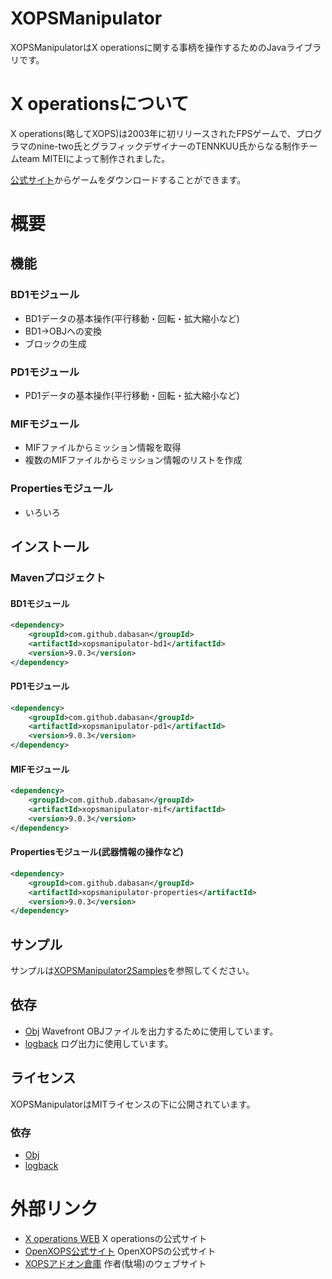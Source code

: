 # XOPSManipulator

XOPSManipulatorはX operationsに関する事柄を操作するためのJavaライブラリです。

# X operationsについて

X operations(略してXOPS)は2003年に初リリースされたFPSゲームで、プログラマのnine-two氏とグラフィックデザイナーのTENNKUU氏からなる制作チームteam MITEIによって制作されました。

[公式サイト](https://hp.vector.co.jp/authors/VA022962/xops/)からゲームをダウンロードすることができます。

# 概要

## 機能

### BD1モジュール

- BD1データの基本操作(平行移動・回転・拡大縮小など)
- BD1→OBJへの変換
- ブロックの生成

### PD1モジュール

- PD1データの基本操作(平行移動・回転・拡大縮小など)

### MIFモジュール

- MIFファイルからミッション情報を取得
- 複数のMIFファイルからミッション情報のリストを作成

### Propertiesモジュール

- いろいろ

## インストール

### Mavenプロジェクト

#### BD1モジュール

```xml
<dependency>
	<groupId>com.github.dabasan</groupId>
	<artifactId>xopsmanipulator-bd1</artifactId>
	<version>9.0.3</version>
</dependency>
```

#### PD1モジュール

```xml
<dependency>
	<groupId>com.github.dabasan</groupId>
	<artifactId>xopsmanipulator-pd1</artifactId>
	<version>9.0.3</version>
</dependency>
```

#### MIFモジュール

```xml
<dependency>
	<groupId>com.github.dabasan</groupId>
	<artifactId>xopsmanipulator-mif</artifactId>
	<version>9.0.3</version>
</dependency>
```

#### Propertiesモジュール(武器情報の操作など)

```xml
<dependency>
	<groupId>com.github.dabasan</groupId>
	<artifactId>xopsmanipulator-properties</artifactId>
	<version>9.0.3</version>
</dependency>
```

## サンプル

サンプルは[XOPSManipulator2Samples](https://github.com/Dabasan/XOPSManipulator2Samples)を参照してください。

## 依存

- [Obj](https://github.com/javagl/Obj)
  Wavefront OBJファイルを出力するために使用しています。
- [logback](https://github.com/qos-ch/logback)
  ログ出力に使用しています。

## ライセンス

XOPSManipulatorはMITライセンスの下に公開されています。

### 依存

- [Obj](https://github.com/javagl/Obj/blob/master/LICENSE.txt)
- [logback](https://github.com/qos-ch/logback/blob/master/LICENSE.txt)

# 外部リンク

- [X operations WEB](https://hp.vector.co.jp/authors/VA022962/xops/)
  X operationsの公式サイト
- [OpenXOPS公式サイト](http://openxops.net/)
  OpenXOPSの公式サイト
- [XOPSアドオン倉庫](https://sites.google.com/site/xopsaddonwarehouse/home)
  作者(駄場)のウェブサイト


